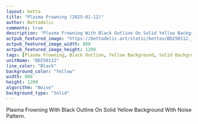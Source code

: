 ```yaml
---
layout: betta
title: "Plasma Frowning (2025-01-12)"
author: Bettadelic
comments: true
description: "Plasma Frowning With Black Outline On Solid Yellow Background With Noise Pattern."
actpub_featured_image: "https://bettadelic.art/static/bettas/BD250112.jpg"
actpub_featured_image_width: 800
actpub_featured_image_height: 1200
tags: [Plasma Frowning, Black Outline, Yellow Background, Solid Background Pattern, Noise Pattern, January 2025]
unitName: "BD250112"
line_color: "Black"
background_color: "Yellow"
width: 800
height: 1200
algorithm: "Noise"
background_type: "Solid"
---
```


Plasma Frowning With Black Outline On Solid Yellow Background With Noise Pattern.
